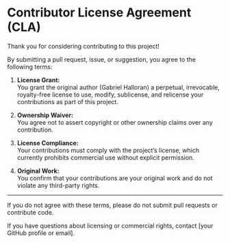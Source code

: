 # Contributor License Agreement (CLA)

Thank you for considering contributing to this project!

By submitting a pull request, issue, or suggestion, you agree to the following terms:

1. **License Grant:**  
   You grant the original author (Gabriel Halloran) a perpetual, irrevocable, royalty-free license to use, modify, sublicense, and relicense your contributions as part of this project.

2. **Ownership Waiver:**  
   You agree not to assert copyright or other ownership claims over any contribution.

3. **License Compliance:**  
   Your contributions must comply with the project’s license, which currently prohibits commercial use without explicit permission.

4. **Original Work:**  
   You confirm that your contributions are your original work and do not violate any third-party rights.

---

If you do not agree with these terms, please do not submit pull requests or contribute code.

If you have questions about licensing or commercial rights, contact [your GitHub profile or email].
